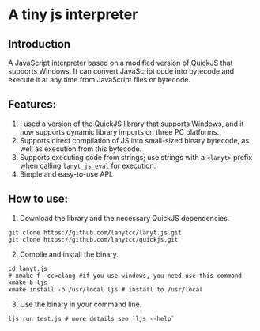 # A tiny js interpreter

## Introduction

A JavaScript interpreter based on a modified version of QuickJS that supports Windows. It can convert JavaScript code into bytecode and execute it at any time from JavaScript files or bytecode.

## Features:
1. I used a version of the QuickJS library that supports Windows, and it now supports dynamic library imports on three PC platforms.
2. Supports direct compilation of JS into small-sized binary bytecode, as well as execution from this bytecode.
3. Supports executing code from strings; use strings with a `<lanyt>` prefix when calling `lanyt_js_eval` for execution.
4. Simple and easy-to-use API.

## How to use:
1. Download the library and the necessary QuickJS dependencies.

```shell
git clone https://github.com/lanytcc/lanyt.js.git
git clone https://github.com/lanytcc/quickjs.git
```

2. Compile and install the binary.

```shell
cd lanyt.js
# xmake f -cc=clang #if you use windows, you need use this command
xmake b ljs 
xmake install -o /usr/local ljs # install to /usr/local
```

3. Use the binary in your command line.

```shell
ljs run test.js # more details see `ljs --help`
```
